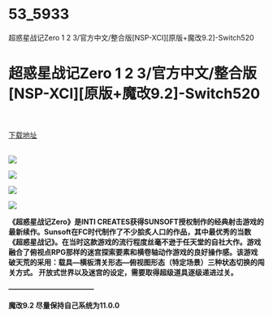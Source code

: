 # 53_5933
超惑星战记Zero 1 2 3/官方中文/整合版[NSP-XCI][原版+魔改9.2]-Switch520
# 超惑星战记Zero 1 2 3/官方中文/整合版[NSP-XCI][原版+魔改9.2]-Switch520
 <br/></br>
[下载地址](https://www.switch520.cc/article/5933 "下载地址")
<br/></br>

<p><strong><img src="https://www.switch520.cc/muke_img/upload_art_editor_20201230-1_430984492364dfc4eae887baeb831179.jpg"></strong></p>
<p><strong><img src="https://www.switch520.cc/muke_img/upload_art_editor_20201230-1_d7da3ba3fc0a3730704ca128d34cf7c6.jpg"></strong></p>
<p><strong><img src="https://www.switch520.cc/muke_img/upload_art_editor_20201230-1_418549192da2dc492cba31f724f1bc5c.jpg"></strong></p>
<p><strong><img src="https://www.switch520.cc/muke_img/upload_art_editor_20201230-1_681e4bed0551a299a823063275e21ebd.jpg"></strong></p>
<p><strong>《超惑星战记Zero》是INTI CREATES获得SUNSOFT授权制作的经典射击游戏的最新续作。Sunsoft在FC时代制作了不少脍炙人口的作品，其中最优秀的当数《超惑星战记》。在当时这款游戏的流行程度丝毫不逊于任天堂的自社大作。游戏融合了俯视点RPG那样的迷宫探索要素和横卷轴动作游戏的良好操作感。该游戏破天荒的采用：载具—横板清关形态—俯视图形态（特定场景）三种状态切换的闯关方式。 开放式世界以及迷宫的设定，需要取得超级道具逐级递进过关。</strong></p>
<p><strong>————————————</strong></p>
<p><strong>魔改9.2 尽量保持自己系统为11.0.0</strong></p>
